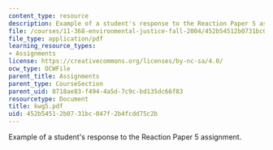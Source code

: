 ```yaml
---
content_type: resource
description: Example of a student's response to the Reaction Paper 5 assignment.
file: /courses/11-368-environmental-justice-fall-2004/452b54512b0731bc047f2b4fcdd75c2b_kwg5.pdf
file_type: application/pdf
learning_resource_types:
- Assignments
license: https://creativecommons.org/licenses/by-nc-sa/4.0/
ocw_type: OCWFile
parent_title: Assignments
parent_type: CourseSection
parent_uid: 8718ae83-f494-4a5d-7c9c-bd135dc66f83
resourcetype: Document
title: kwg5.pdf
uid: 452b5451-2b07-31bc-047f-2b4fcdd75c2b
---
```

Example of a student's response to the Reaction Paper 5 assignment.